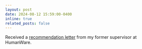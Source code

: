 ```yaml
---
layout: post
date: 2024-08-12 15:59:00-0400
inline: true
related_posts: false
---
```


Received a [recommendation letter](https://clem2507.github.io/assets/pdf/Recommendation_letter_Clement_Detry.pdf) from my former supervisor at HumanWare.